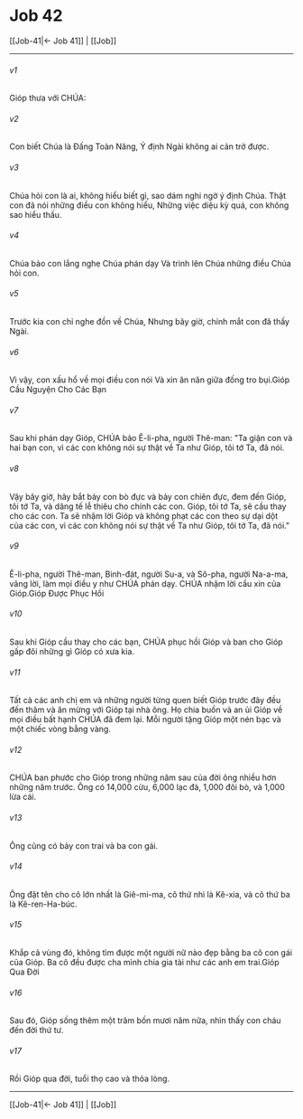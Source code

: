 # Job 42

[[Job-41|← Job 41]] | [[Job]]
***



###### v1 
Gióp thưa với CHÚA: 

###### v2 
Con biết Chúa là Đấng Toàn Năng, Ý định Ngài không ai cản trở được. 

###### v3 
Chúa hỏi con là ai, không hiểu biết gì, sao dám nghi ngờ ý định Chúa. Thật con đã nói những điều con không hiểu, Những việc diệu kỳ quá, con không sao hiểu thấu. 

###### v4 
Chúa bảo con lắng nghe Chúa phán dạy Và trình lên Chúa những điều Chúa hỏi con. 

###### v5 
Trước kia con chỉ nghe đồn về Chúa, Nhưng bây giờ, chính mắt con đã thấy Ngài. 

###### v6 
Vì vậy, con xấu hổ về mọi điều con nói Và xin ăn năn giữa đống tro bụi.Gióp Cầu Nguyện Cho Các Bạn 

###### v7 
Sau khi phán dạy Gióp, CHÚA bảo Ê-li-pha, người Thê-man: "Ta giận con và hai bạn con, vì các con không nói sự thật về Ta như Gióp, tôi tớ Ta, đã nói. 

###### v8 
Vậy bây giờ, hãy bắt bảy con bò đực và bảy con chiên đực, đem đến Gióp, tôi tớ Ta, và dâng tế lễ thiêu cho chính các con. Gióp, tôi tớ Ta, sẽ cầu thay cho các con. Ta sẽ nhậm lời Gióp và không phạt các con theo sự dại dột của các con, vì các con không nói sự thật về Ta như Gióp, tôi tớ Ta, đã nói." 

###### v9 
Ê-li-pha, người Thê-man, Binh-đát, người Su-a, và Sô-pha, người Na-a-ma, vâng lời, làm mọi điều y như CHÚA phán dạy. CHÚA nhậm lời cầu xin của Gióp.Gióp Được Phục Hồi 

###### v10 
Sau khi Gióp cầu thay cho các bạn, CHÚA phục hồi Gióp và ban cho Gióp gấp đôi những gì Gióp có xưa kia. 

###### v11 
Tất cả các anh chị em và những người từng quen biết Gióp trước đây đều đến thăm và ăn mừng với Gióp tại nhà ông. Họ chia buồn và an ủi Gióp về mọi điều bất hạnh CHÚA đã đem lại. Mỗi người tặng Gióp một nén bạc và một chiếc vòng bằng vàng. 

###### v12 
CHÚA ban phước cho Gióp trong những năm sau của đời ông nhiều hơn những năm trước. Ông có 14,000 cừu, 6,000 lạc đà, 1,000 đôi bò, và 1,000 lừa cái. 

###### v13 
Ông cũng có bảy con trai và ba con gái. 

###### v14 
Ông đặt tên cho cô lớn nhất là Giê-mi-ma, cô thứ nhì là Kê-xia, và cô thứ ba là Kê-ren-Ha-búc. 

###### v15 
Khắp cả vùng đó, không tìm được một người nữ nào đẹp bằng ba cô con gái của Gióp. Ba cô đều được cha mình chia gia tài như các anh em trai.Gióp Qua Đời 

###### v16 
Sau đó, Gióp sống thêm một trăm bốn mươi năm nữa, nhìn thấy con cháu đến đời thứ tư. 

###### v17 
Rồi Gióp qua đời, tuổi thọ cao và thỏa lòng.

***
[[Job-41|← Job 41]] | [[Job]]
